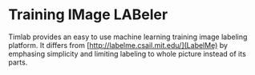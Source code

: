 # **T**raining **IM**age **LAB**eler

Timlab provides an easy to use machine learning training image labeling platform.
It differs from [http://labelme.csail.mit.edu/](LabelMe) by emphasing simplicity
and limiting labeling to whole picture instead of its parts.
